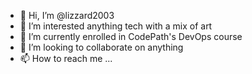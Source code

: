 - 👋 Hi, I’m @lizzard2003
- 👀 I’m interested anything tech with a mix of art
- 🌱 I’m currently enrolled in CodePath's DevOps course
- 💞️ I’m looking to collaborate on anything 
- 📫 How to reach me ...

<!---
lizzard2003/lizzard2003 is a ✨ special ✨ repository because its `README.md` (this file) appears on your GitHub profile.
You can click the Preview link to take a look at your changes.
--->
